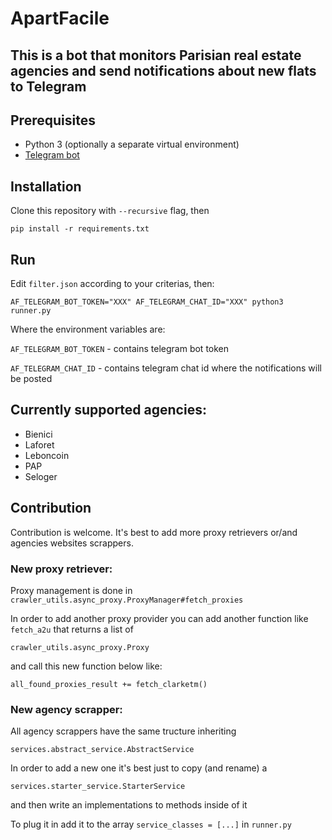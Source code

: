# ApartFacile 
## This is a bot that monitors Parisian real estate agencies and send notifications about new flats to Telegram

## Prerequisites
- Python 3 (optionally a separate virtual environment)
- [Telegram bot](https://core.telegram.org/bots#3-how-do-i-create-a-bot)

## Installation
Clone this repository with `--recursive` flag, then
```
pip install -r requirements.txt
```

## Run
Edit `filter.json` according to your criterias, then:
```
AF_TELEGRAM_BOT_TOKEN="XXX" AF_TELEGRAM_CHAT_ID="XXX" python3 runner.py
```

Where the environment variables are:

`AF_TELEGRAM_BOT_TOKEN` - contains telegram bot token

`AF_TELEGRAM_CHAT_ID` - contains telegram chat id where the notifications will be posted

## Currently supported agencies:

- Bienici
- Laforet
- Leboncoin
- PAP
- Seloger

## Contribution
Contribution is welcome. It's best to add more proxy retrievers or/and agencies websites scrappers.

### New proxy retriever:
  Proxy management is done in `crawler_utils.async_proxy.ProxyManager#fetch_proxies`
  
  In order to add another proxy provider you can add another function like `fetch_a2u` that returns a list of 
  
  `crawler_utils.async_proxy.Proxy`
  
  and call this new function below like:
  
  `all_found_proxies_result += fetch_clarketm()`
  
### New agency scrapper:
  All agency scrappers have the same tructure inheriting 
  
  `services.abstract_service.AbstractService`
  
  In order to add a new one it's best just to copy (and rename) a 
  
  `services.starter_service.StarterService`

  and then write an implementations to methods inside of it
  
  To plug it in add it to the array `service_classes = [...]` in `runner.py`
  
  
